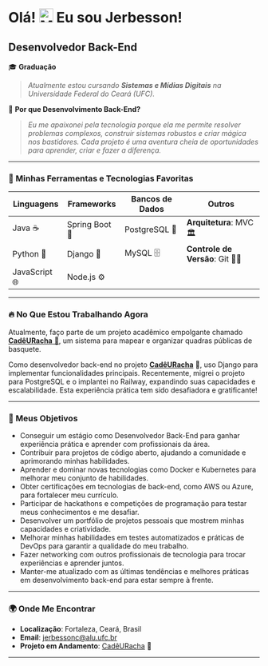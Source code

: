 # Olá! <img src="https://user-images.githubusercontent.com/18350557/176309783-0785949b-9127-417c-8b55-ab5a4333674e.gif" width="28" alt="Mão acenando"> Eu sou Jerbesson!

## Desenvolvedor Back-End

🎓 **Graduação**

> _Atualmente estou cursando **Sistemas e Mídias Digitais** na Universidade Federal do Ceará (UFC)._

🚀 **Por que Desenvolvimento Back-End?**

> _Eu me apaixonei pela tecnologia porque ela me permite resolver problemas complexos, construir sistemas robustos e criar mágica nos bastidores. Cada projeto é uma aventura cheia de oportunidades para aprender, criar e fazer a diferença._

---

### 🔧 Minhas Ferramentas e Tecnologias Favoritas

<p align="center">

| **Linguagens** | **Frameworks** | **Bancos de Dados** | **Outros** |
| --- | --- | --- | --- |
| Java ☕ | Spring Boot 💼 | PostgreSQL 🐘 | **Arquitetura**: MVC 🏛️ |
| Python 🐍 | Django 🌟 | MySQL 🗄️ | **Controle de Versão**: Git 🧑‍💻 | GitHub 🖇️ |
| JavaScript 🌐 | Node.js ⚙️ | | |

</p>

---

### 🔥 No Que Estou Trabalhando Agora

Atualmente, faço parte de um projeto acadêmico empolgante chamado <a href="https://github.com/Syne-s/CadeURacha" target="_blank"><strong>CadêURacha</strong> 🏀</a>, um sistema para mapear e organizar quadras públicas de basquete.  

Como desenvolvedor back-end no projeto <a href="https://github.com/Syne-s/CadeURacha" target="_blank"><strong>CadêURacha</strong></a> 🏀, uso Django para implementar funcionalidades principais. Recentemente, migrei o projeto para PostgreSQL e o implantei no Railway, expandindo suas capacidades e escalabilidade. Esta experiência prática tem sido desafiadora e gratificante!

---

### 🎯 Meus Objetivos

<ul>
  <li>Conseguir um estágio como Desenvolvedor Back-End para ganhar experiência prática e aprender com profissionais da área.</li>
  <li>Contribuir para projetos de código aberto, ajudando a comunidade e aprimorando minhas habilidades.</li>
  <li>Aprender e dominar novas tecnologias como Docker e Kubernetes para melhorar meu conjunto de habilidades.</li>
  <li>Obter certificações em tecnologias de back-end, como AWS ou Azure, para fortalecer meu currículo.</li>
  <li>Participar de hackathons e competições de programação para testar meus conhecimentos e me desafiar.</li>
  <li>Desenvolver um portfólio de projetos pessoais que mostrem minhas capacidades e criatividade.</li>
  <li>Melhorar minhas habilidades em testes automatizados e práticas de DevOps para garantir a qualidade do meu trabalho.</li>
  <li>Fazer networking com outros profissionais de tecnologia para trocar experiências e aprender juntos.</li>
  <li>Manter-me atualizado com as últimas tendências e melhores práticas em desenvolvimento back-end para estar sempre à frente.</li>
</ul>

---

### 🌍 Onde Me Encontrar
- **Localização**: Fortaleza, Ceará, Brasil  
- **Email**: [jerbessonc@alu.ufc.br](mailto:jerbessonc@alu.ufc.br)  
- **Projeto em Andamento**: <a href="https://github.com/Syne-s/CadeURacha" target="_blank">CadêURacha</a> 🏀  

---
